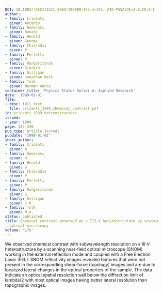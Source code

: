 ```yaml
---
DOI: 10.1002/(SICI)1521-396X(199909)175:1<345::AID-PSSA345>3.0.CO;2-I
author:
- family: Cricenti
  given: Antonio
- family: Generosi
  given: Renato
- family: Herold
  given: George
- family: Chiaradia
  given: P.
- family: Perfetti
  given: P.
- family: Margaritondo
  given: Giorgio
- family: Gilligan
  given: Jonathan Mark
- family: Tolk
  given: Norman Henry
container_title: 'Physica Status Solidi A: Applied Research'
date: '1999-01-01'
file:
- desc: full text
  file: cricenti_1999_chemical_contrast.pdf
id: cricenti_1999_heterostructure
issued:
- year: 1999
page: 345-349
pub_type: article-journal
pubdate: '1999-01-01'
short_author:
- family: Cricenti
  given: A.
- family: Generosi
  given: R.
- family: Herold
  given: G.
- family: Chiaradia
  given: P.
- family: Perfetti
  given: P.
- family: Margaritondo
  given: G.
- family: Gilligan
  given: J.M.
- family: Tolk
  given: N.H.
status: published
title: Chemical contrast observed at a III-V heterostructure by scanning near-field
  optical microscopy
volume: '175'
---
```

We observed chemical contrast with subwavelength resolution on a III-V heterostructure by a scanning near-field optical microscope (SNOM) working in the external reflection mode and coupled with a Free Electron Laser (FEL). SNOM reflectivity images revealed features that were not present in the corresponding shear-force (topology) images and are due to localized lateral changes in the optical properties of the sample. The data indicate an optical spatial resolution well below the diffraction limit of lambda/2 with most optical images having better lateral resolution than topographic images.
